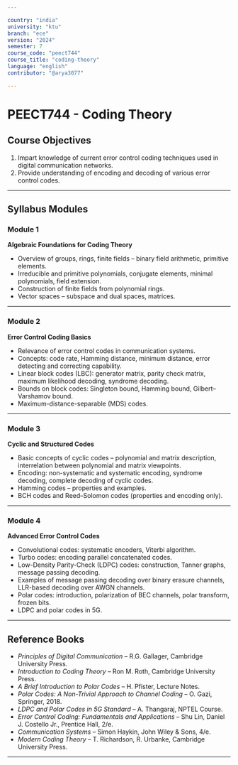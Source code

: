 ```yaml
---

country: "india"
university: "ktu"
branch: "ece"
version: "2024"
semester: 7
course_code: "peect744"
course_title: "coding-theory"
language: "english"
contributor: "@arya3077"

---
```


# PEECT744 - Coding Theory

## Course Objectives

1. Impart knowledge of current error control coding techniques used in digital communication networks.  
2. Provide understanding of encoding and decoding of various error control codes.  

---

## Syllabus Modules

### Module 1
**Algebraic Foundations for Coding Theory**  
- Overview of groups, rings, finite fields – binary field arithmetic, primitive elements.  
- Irreducible and primitive polynomials, conjugate elements, minimal polynomials, field extension.  
- Construction of finite fields from polynomial rings.  
- Vector spaces – subspace and dual spaces, matrices.  

---

### Module 2
**Error Control Coding Basics**  
- Relevance of error control codes in communication systems.  
- Concepts: code rate, Hamming distance, minimum distance, error detecting and correcting capability.  
- Linear block codes (LBC): generator matrix, parity check matrix, maximum likelihood decoding, syndrome decoding.  
- Bounds on block codes: Singleton bound, Hamming bound, Gilbert–Varshamov bound.  
- Maximum-distance-separable (MDS) codes.  

---

### Module 3
**Cyclic and Structured Codes**  
- Basic concepts of cyclic codes – polynomial and matrix description, interrelation between polynomial and matrix viewpoints.  
- Encoding: non-systematic and systematic encoding, syndrome decoding, complete decoding of cyclic codes.  
- Hamming codes – properties and examples.  
- BCH codes and Reed–Solomon codes (properties and encoding only).  

---

### Module 4
**Advanced Error Control Codes**  
- Convolutional codes: systematic encoders, Viterbi algorithm.  
- Turbo codes: encoding parallel concatenated codes.  
- Low-Density Parity-Check (LDPC) codes: construction, Tanner graphs, message passing decoding.  
- Examples of message passing decoding over binary erasure channels, LLR-based decoding over AWGN channels.  
- Polar codes: introduction, polarization of BEC channels, polar transform, frozen bits.  
- LDPC and polar codes in 5G.  

---

## Reference Books

- *Principles of Digital Communication* – R.G. Gallager, Cambridge University Press.  
- *Introduction to Coding Theory* – Ron M. Roth, Cambridge University Press.  
- *A Brief Introduction to Polar Codes* – H. Pfister, Lecture Notes.  
- *Polar Codes: A Non-Trivial Approach to Channel Coding* – O. Gazi, Springer, 2018.  
- *LDPC and Polar Codes in 5G Standard* – A. Thangaraj, NPTEL Course.  
- *Error Control Coding: Fundamentals and Applications* – Shu Lin, Daniel J. Costello Jr., Prentice Hall, 2/e.  
- *Communication Systems* – Simon Haykin, John Wiley & Sons, 4/e.  
- *Modern Coding Theory* – T. Richardson, R. Urbanke, Cambridge University Press.  

---
